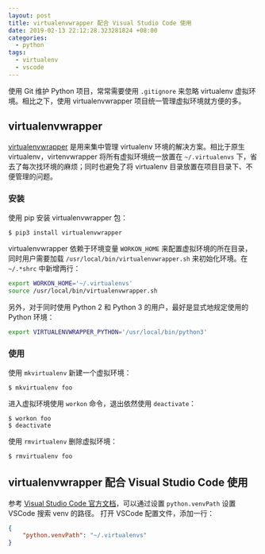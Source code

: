 ```yaml
---
layout: post
title: virtualenvwrapper 配合 Visual Studio Code 使用
date: 2019-02-13 22:12:28.323281824 +08:00
categories:
  - python
tags: 
  - virtualenv
  - vscode
---
```


使用 Git 维护 Python 项目，常常需要使用 `.gitignore` 来忽略 virtualenv 虚拟环境。相比之下，使用 virtualenvwrapper 项目统一管理虚拟环境就方便的多。

## virtualenvwrapper

[virtualenvwrapper](https://virtualenvwrapper.readthedocs.io/en/latest/index.html) 是用来集中管理 virtualenv 环境的解决方案。相比于原生 virtualenv，virtenvwrapper 将所有虚拟环境统一放置在 `~/.virtualenvs` 下，省去了每次找环境的麻烦；同时也避免了将 virtualenv 目录放置在项目目录下、不便管理的问题。

### 安装

使用 pip 安装 virtualenvwrapper 包：
```
$ pip3 install virtualenvwrapper
```

virtualenvwrapper 依赖于环境变量 `WORKON_HOME` 来配置虚拟环境的所在目录，同时用户需要加载 `/usr/local/bin/virtualenvwrapper.sh` 来初始化环境。在 `~/.*shrc` 中新增两行：
```bash
export WORKON_HOME='~/.virtualenvs'
source /usr/local/bin/virtualenvwrapper.sh
```

另外，对于同时使用 Python 2 和 Python 3 的用户，最好是显式地规定使用的 Python 环境：
```bash
export VIRTUALENVWRAPPER_PYTHON='/usr/local/bin/python3'
```

### 使用

使用 `mkvirtualenv` 新建一个虚拟环境：
```
$ mkvirtualenv foo
```

进入虚拟环境使用 `workon` 命令，退出依然使用 `deactivate`：
```
$ workon foo
$ deactivate
```

使用 `rmvirtualenv` 删除虚拟环境：
```
$ rmvirtualenv foo
```

## virtualenvwrapper 配合 Visual Studio Code 使用

参考 [Visual Studio Code 官方文档](https://code.visualstudio.com/docs/python/environments)，可以通过设置 `python.venvPath` 设置 VSCode 搜索 venv 的路径。
打开 VSCode 配置文件，添加一行：
```json
{
    "python.venvPath": "~/.virtualenvs"
}
```


